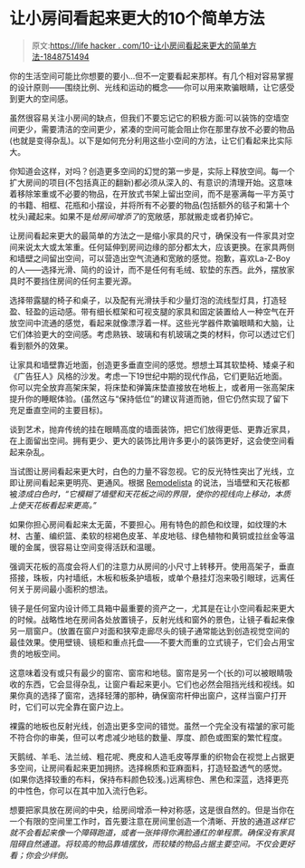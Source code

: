 # 让小房间看起来更大的10个简单方法

> 原文:[https://life hacker . com/10-让小房间看起来更大的简单方法-1848751494](https://lifehacker.com/10-simple-ways-to-make-a-small-room-look-bigger-1848751494)

你的生活空间可能比你想要的要小...但不一定要看起来那样。有几个相对容易掌握的设计原则——围绕比例、光线和运动的概念——你可以用来欺骗眼睛，让它感受到更大的空间感。

虽然很容易关注小房间的缺点，但我们不要忘记它的积极方面:可以装饰的空墙空间更少，需要清洁的空间更少，紧凑的空间可能会阻止你在那里存放不必要的物品(也就是变得杂乱)。以下是如何充分利用这些小空间的方法，让它们看起来比实际大。

你知道会这样，对吗？创造更多空间的幻觉的第一步是，实际上释放空间。每一个扩大房间的项目(不包括真正的翻新)都必须从深入的、有意识的清理开始。这意味着移除笨重或不必要的物品，在开放式书架上留出空间，而不是塞满每一平方英寸的书籍、相框、花瓶和小摆设，并将所有不必要的物品(包括额外的毯子和第十个枕头)藏起来。如果不是*给房间增添了*的宽敞感，那就搬走或者扔掉它。

让房间看起来更大的最简单的方法之一是缩小家具的尺寸，确保没有一件家具对空间来说太大或太笨重。任何延伸到房间边缘的部分都太大，应该更换。在家具两侧和墙壁之间留出空间，可以营造出空气流通和宽敞的感觉。抱歉，喜欢La-Z-Boy的人——选择光滑、简约的设计，而不是任何有毛绒、软垫的东西。此外，摆放家具时不要挡住房间的任何主要光源。

选择带露腿的椅子和桌子，以及配有光滑扶手和少量灯泡的流线型灯具，打造轻盈、轻盈的运动感。带有细长框架和可视支腿的家具和固定装置给人一种空气在开放空间中流通的感觉，看起来就像漂浮着一样。这些光学器件欺骗眼睛和大脑，让它们体验更大的空间感。考虑熟铁、玻璃和有机玻璃之类的材料，你可以透过它们看到额外的效果。

让家具和墙壁靠近地面，创造更多垂直空间的感觉。想想土耳其软垫椅、矮桌子和《广告狂人》风格的沙发。考虑一下19世纪中期的现代作品，它们更贴近地面。你可以完全放弃高架床架，将床垫和弹簧床垫直接放在地板上，或者用一张高架床提升你的睡眠体验。(虽然这与“保持低位”的建议背道而驰，但它仍然实现了留下充足垂直空间的主要目标)。

谈到艺术，抛弃传统的挂在眼睛高度的墙面装饰，把它们放得更低、更靠近家具，在上面留出空间。拥有更少、更大的装饰比用许多更小的装饰更好，这会使空间看起来杂乱。

当试图让房间看起来更大时，白色的力量不容忽视。它的反光特性突出了光线，立即让房间看起来更明亮、更通风。根据 [Remodelista](https://www.remodelista.com/posts/how-to-make-a-room-look-bigger-11-expert-tips/) 的说法，当墙壁和天花板都被*漆成白色时，“它模糊了墙壁和天花板之间的界限，使你的视线向上移动，本质上使天花板看起来更高。”* 

如果你担心房间看起来太无菌，不要担心。用有特色的颜色和纹理，如纹理的木材、古董、编织篮、柔软的棕褐色皮革、羊皮地毯、绿色植物和黄铜或拉丝金等温暖的金属，很容易让空间变得活跃和温暖。

强调天花板的高度会将人们的注意力从房间的小尺寸上转移开。使用高架子，垂直搭接，珠板，内衬墙纸，木板和板条护墙板，或单个悬挂灯泡来吸引眼球，远离任何关于房间最小面积的想法。

镜子是任何室内设计师工具箱中最重要的资产之一，尤其是在让小空间看起来更大的时候。战略性地在房间各处放置镜子，反射光线和窗外的景色，让镜子看起来像另一扇窗户。(放置在窗户对面和狭窄走廊尽头的镜子通常能达到创造视觉空间的最佳效果。使用壁镜、镜柜和重点托盘——不要大而重的立式镜子，它们会占用宝贵的地板空间。

这意味着没有或只有最少的窗帘、窗帘和地毯。窗帘是另一个(长的)可以被眼睛吸收的东西，它会显得杂乱，让窗户看起来更小。它们也必然会阻挡光线和视线。如果你真的选择了窗帘，选择轻薄的那种，确保窗帘杆伸出窗户，这样当窗户打开时，它们可以完全靠在窗户边上。

裸露的地板也反射光线，创造出更多空间的错觉。虽然一个完全没有褶皱的家可能不符合你的审美，但可以考虑减少地毯的数量、厚度、颜色或图案的繁忙程度。

天鹅绒、羊毛、法兰绒、粗花呢、麂皮和人造毛皮等厚重的织物会在视觉上占据更多空间，让房间看起来更加拥挤。选择棉质和亚麻面料，打造轻盈透气的感觉。(如果你选择较重的布料，保持布料颜色较浅。)远离棕色、黑色和深蓝，选择更亮的中性色，你可以在其中加入流行色彩。

想要把家具放在房间的中央，给房间增添一种对称感，这是很自然的。但是当你在一个有限的空间里工作时，首先要注意在房间里创造一个清晰、开放的通道*这样它就不会看起来像一个障碍跑道，或者一张摔得你满脸通红的单程票。确保没有家具阻碍自然通道。将较高的物品靠墙摆放，而较矮的物品占据主要空间。不仅会更好看；你会少绊倒。*
